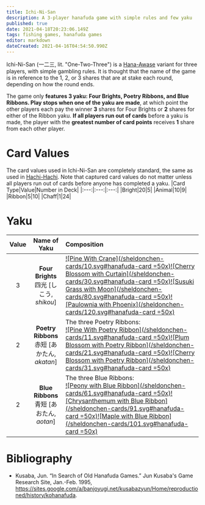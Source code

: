 ```yaml
---
title: Ichi-Ni-San
description: A 3-player hanafuda game with simple rules and few yaku
published: true
date: 2021-04-18T20:23:06.149Z
tags: fishing games, hanafuda games
editor: markdown
dateCreated: 2021-04-16T04:54:50.990Z
---
```


Ichi-Ni-San (一二三, lit. "One-Two-Three") is a [Hana-Awase](/en/hanafuda/games/hana-awase) variant for three players, with simple gambling rules. It is thought that the name of the game is in reference to the 1, 2, or 3 shares that are at stake each round, depending on how the round ends.

The game only **features 3 yaku: Four Brights, Poetry Ribbons, and Blue Ribbons. Play stops when one of the yaku are made**, at which point the other players each pay the winner **3** shares for Four Brights or **2** shares for either of the Ribbon yaku. **If all players run out of cards** before a yaku is made, the player with the **greatest number of card points** receives **1** share from each other player. 
# Card Values
The card values used in Ichi-Ni-San are completely standard, the same as used in [Hachi-Hachi](/en/hanafuda/games/hachi-hachi). Note that captured card values do not matter unless all players run out of cards before anyone has completed a yaku.
|Card Type|Value|Number in Deck|
|:---:|:---:|:---:|
|Bright|20|5|
|Animal|10|9|
|Ribbon|5|10|
|Chaff|1|24|
# Yaku
|Value|Name of Yaku|Composition|
|:---:|:---:|:---|
|3|**Four Brights**<br/>四光 [しこう, *shikou*]|[![Pine With Crane](/sheldonchen-cards/10.svg#hanafuda-card =50x)](/en/hanafuda/suits/pine#crane-with-sun)[![Cherry Blossom with Curtain](/sheldonchen-cards/30.svg#hanafuda-card =50x)](/en/hanafuda/suits/cherry-blossom#flower-viewing-curtain)[![Susuki Grass with Moon](/sheldonchen-cards/80.svg#hanafuda-card =50x)](/en/hanafuda/suits/susuki-grass#full-moon)[![Paulownia with Phoenix](/sheldonchen-cards/120.svg#hanafuda-card =50x)](/en/hanafuda/suits/paulownia#phoenix)|
|2|**Poetry Ribbons**<br/>赤短 [あかたん, *akatan*]| The three Poetry Ribbons:<br>[![Pine With Poetry Ribbon](/sheldonchen-cards/11.svg#hanafuda-card =50x)](/en/hanafuda/suits/pine#poetry-ribbon)[![Plum Blossom with Poetry Ribbon](/sheldonchen-cards/21.svg#hanafuda-card =50x)](/en/hanafuda/suits/plum-blossom#poetry-ribbon)[![Cherry Blossom with Poetry Ribbon](/sheldonchen-cards/31.svg#hanafuda-card =50x)](/en/hanafuda/suits/cherry-blossom#poetry-ribbon)|
|2|**Blue Ribbons**<br/>青短 [あおたん, *aotan*]|The three Blue Ribbons:<br> [![Peony with Blue Ribbon](/sheldonchen-cards/61.svg#hanafuda-card =50x)](/en/hanafuda/suits/peony#blue-ribbon)[![Chrysanthemum with Blue Ribbon](/sheldonchen-cards/91.svg#hanafuda-card =50x)](/en/hanafuda/suits/chrysanthemum#blue-ribbon)[![Maple with Blue Ribbon](/sheldonchen-cards/101.svg#hanafuda-card =50x)](/en/hanafuda/suits/maple#blue-ribbon)|
# Bibliography
- Kusaba, Jun. “In Search of Old Hanafuda Games.” Jun Kusaba's Game Research Site, Jan.-Feb. 1995, https://sites.google.com/a/banjoyugi.net/kusabazyun/Home/reproductioned/history/kohanafuda.